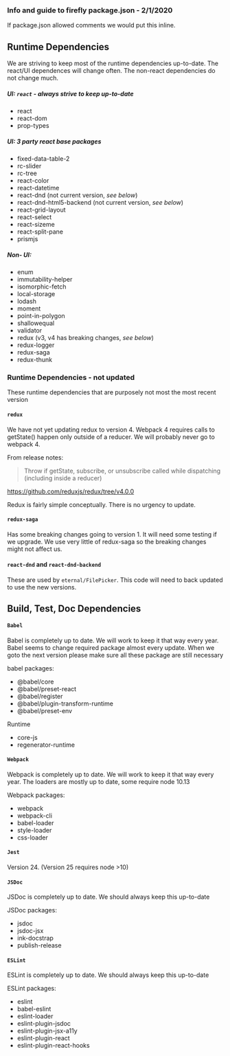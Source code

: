 ### Info and guide to firefly package.json - 2/1/2020


If package.json allowed comments we would put this inline.


## Runtime Dependencies

We are striving to keep most of the runtime dependencies up-to-date. The react/UI dependences will change often.
The non-react dependencies do not change much.

##### UI: `react` - always strive to keep up-to-date
- react
- react-dom
- prop-types

##### UI: 3 party react base packages
- fixed-data-table-2
- rc-slider
- rc-tree
- react-color
- react-datetime
- react-dnd (not current version, _see below_)
- react-dnd-html5-backend (not current version, _see below_)
- react-grid-layout
- react-select
- react-sizeme
- react-split-pane
- prismjs

##### Non- UI:
- enum
- immutability-helper
- isomorphic-fetch
- local-storage
- lodash
- moment
- point-in-polygon
- shallowequal
- validator
- redux (v3, v4 has breaking changes, _see below_)
- redux-logger
- redux-saga
- redux-thunk

### Runtime Dependencies - not updated

These runtime dependencies that are purposely not most the most recent version

#### `redux`
We have not yet updating redux to version 4. Webpack 4 requires calls to getState() happen only outside
of a reducer. We will probably never go to webpack 4.

From release notes:
> Throw if getState, subscribe, or unsubscribe called while dispatching (including inside a reducer)

https://github.com/reduxjs/redux/tree/v4.0.0

Redux is fairly simple conceptually.  There is no urgency to update.

#### `redux-saga`
Has some breaking changes going to version 1. It will need some testing if we upgrade.
We use very little of redux-saga so the breaking changes might not affect us.

#### `react-dnd` and `react-dnd-backend`
These are used by `eternal/FilePicker`.  This code will need to back updated to use the new versions.



## Build, Test, Doc Dependencies

#### `Babel`
Babel is completely up to date.  We will work to keep it that way every year.
Babel seems to change required package almost every update. When we goto the next
version please make sure all these package are still necessary

babel packages:
- @babel/core
- @babel/preset-react
- @babel/register
- @babel/plugin-transform-runtime
- @babel/preset-env

Runtime
- core-js
- regenerator-runtime

#### `Webpack`
Webpack is completely up to date.  We will work to keep it that way every year.
The loaders are mostly up to date, some require node 10.13

Webpack packages:
- webpack
- webpack-cli
- babel-loader
- style-loader
- css-loader


#### `Jest`
Version 24. (Version 25 requires node >10)


#### `JSDoc`
JSDoc is completely up to date. We should always keep this up-to-date

JSDoc packages:
- jsdoc
- jsdoc-jsx
- ink-docstrap
- publish-release

#### `ESLint`
ESLint is completely up to date. We should always keep this up-to-date

ESLint packages:
- eslint
- babel-eslint
- eslint-loader
- eslint-plugin-jsdoc
- eslint-plugin-jsx-a11y
- eslint-plugin-react
- eslint-plugin-react-hooks

